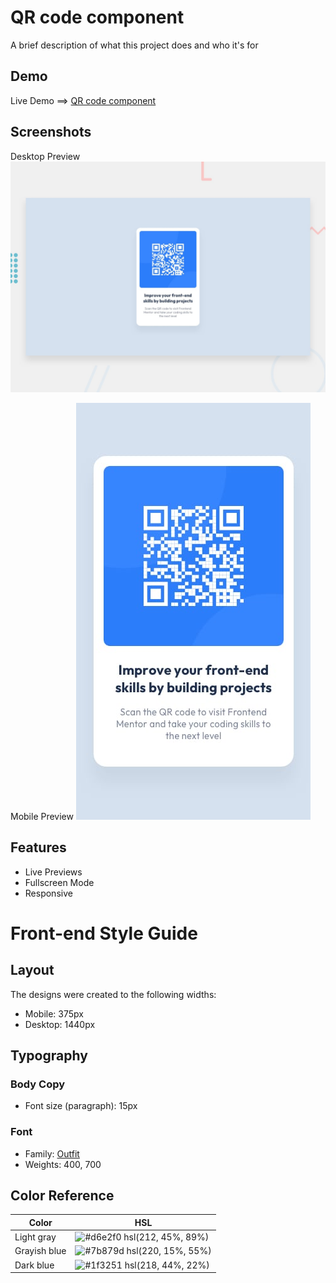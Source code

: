 
# QR code component

A brief description of what this project does and who it's for


## Demo

Live Demo ==> [QR code component](https://basimahmedkhan.github.io/Frontend-Mentors-Projects/QR-Code/)


## Screenshots

Desktop Preview
![Desktop](./design/desktop-preview.jpg)

Mobile Preview
![Mobile](./design/mobile-design.jpg)


## Features

- Live Previews
- Fullscreen Mode
- Responsive

# Front-end Style Guide

## Layout

The designs were created to the following widths:

- Mobile: 375px
- Desktop: 1440px

## Typography

### Body Copy

- Font size (paragraph): 15px

### Font

- Family: [Outfit](https://fonts.google.com/specimen/Outfit)
- Weights: 400, 700

## Color Reference

| Color             | HSL                                                            |
| ----------------- | ------------------------------------------------------------------ |
| Light gray | ![#d6e2f0](https://via.placeholder.com/10/d6e2f0?text=+) hsl(212, 45%, 89%) |
| Grayish blue | ![#7b879d](https://via.placeholder.com/10/7b879d?text=+) hsl(220, 15%, 55%) |
| Dark blue | ![#1f3251](https://via.placeholder.com/10/1f3251?text=+) hsl(218, 44%, 22%) |

